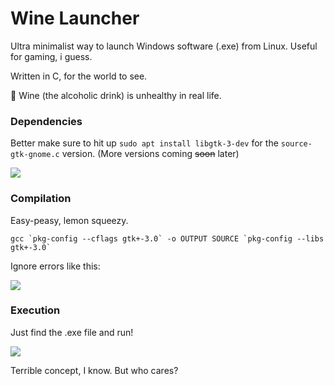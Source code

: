 # Wine Launcher
Ultra minimalist way to launch Windows software (.exe) from Linux. Useful for gaming, i guess.

Written in C, for the world to see.

🍷 Wine (the alcoholic drink) is unhealthy in real life.

### Dependencies
Better make sure to hit up `sudo apt install libgtk-3-dev` for the `source-gtk-gnome.c` version. (More versions coming ~~soon~~ later)

![](/Screenshot%20from%202025-06-02%2015-03-51.png)

### Compilation
Easy-peasy, lemon squeezy.

```
gcc `pkg-config --cflags gtk+-3.0` -o OUTPUT SOURCE `pkg-config --libs gtk+-3.0`
```
Ignore errors like this:

![](/Screenshot%20from%202025-06-02%2015-05-03.png)

### Execution
Just find the .exe file and run!

![](/Screenshot%20from%202025-06-02%2015-05-18.png)

Terrible concept, I know. But who cares?
